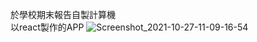 於學校期末報告自製計算機  
以react製作的APP
![Screenshot_2021-10-27-11-09-16-54](https://user-images.githubusercontent.com/43978015/138993661-5d08ae31-21cf-4630-9d55-e84703706f32.png)
